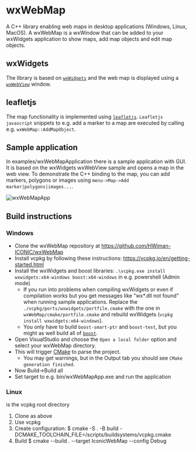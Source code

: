 # wxWebMap
A C++ library enabling web maps in desktop applications (Windows, Linux, MacOS). 
A wxWebMap is a wxWindow that can be added to your wxWidgets application to show maps, add map objects and edit map objects.

## wxWidgets
The library is based on [```wxWidgets```](http://www.wxwidgets.org) and the web map is displayed using a [```wxWebView```](https://docs.wxwidgets.org/3.0/classwx_web_view.html) window.

## leafletjs
The map functionality is implemented using [```leafletjs```](https://leafletjs.com/). ```Leafletjs javascript``` snippets to e.g. add a marker to a map are executed by calling e.g. ```wxWebMap::AddMapObject```. 

## Sample application
In examples/wxWebMapApplication there is a sample application with GUI. It is based on the wxWidgets wxWebView sample and opens a map in the web view. 
To demonstrate the C++ binding to the map, you can add markers, polygons or images using ```menu->Map->Add marker|polygons|images...```.

![wxWebMapApp](wxWebMapApplication.jpg "wxWebMapApplication")

## Build instructions

### Windows
* Clone the wxWebMap repository at https://github.com/HWiman-ICONIC/wxWebMap
* Install vcpkg by following these instructions: https://vcpkg.io/en/getting-started.html
* Install the wxWidgets and boost libraries: ```.\vcpkg.exe install wxwidgets:x64-windows boost:x64-windows``` in e.g. powershell (Admin mode)
    * If you run into problems when compiling wxWidgets or even if compilation works but you get messages like "wx*.dll not found" when running sample applications. Replace the ```./vcpkg/ports/wxwidgets/portfile.cmake``` with the one in ```wxWebMap/cmake/portfile.cmake``` and rebuild wxWidgets (```vcpkg install wxwidgets:x64-windows```).
    * You only have to build ```boost-smart-ptr``` and ```boost-test```, but you might as well build all of [```boost```](https://www.boost.org/). 
* Open VisualStudio and choose the ```Open a local folder``` option and select your wxWebMap directory.
* This will trigger [CMake](https://cmake.org/) to parse the project. 
    * You may get warnings, but in the Output tab you should see ```CMake generation finished```.
* Now Build->Build all
* Set target to e.g. bin/wxWebMapApp.exe and run the application

### Linux
<vcpkg> is the vcpkg root directory

1. Clone as above
1. Use vcpkg
1. Create configuration:
$ cmake -S . -B build -DCMAKE_TOOLCHAIN_FILE=<vcpkg>/scripts/buildsystems/vcpkg.cmake
1. Build
$ cmake --build . --target IconicWebMap --config Debug
